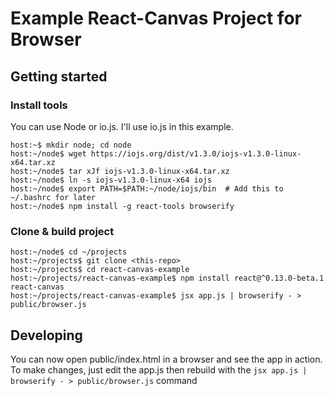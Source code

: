 # Example React-Canvas Project for Browser

## Getting started

### Install tools

You can use Node or io.js.  I'll use io.js in this example.

    host:~$ mkdir node; cd node
    host:~/node$ wget https://iojs.org/dist/v1.3.0/iojs-v1.3.0-linux-x64.tar.xz
    host:~/node$ tar xJf iojs-v1.3.0-linux-x64.tar.xz
    host:~/node$ ln -s iojs-v1.3.0-linux-x64 iojs
    host:~/node$ export PATH=$PATH:~/node/iojs/bin  # Add this to ~/.bashrc for later
    host:~/node$ npm install -g react-tools browserify

### Clone & build project

    host:~/node$ cd ~/projects
    host:~/projects$ git clone <this-repo>
    host:~/projects$ cd react-canvas-example
    host:~/projects/react-canvas-example$ npm install react@^0.13.0-beta.1 react-canvas
    host:~/projects/react-canvas-example$ jsx app.js | browserify - > public/browser.js

## Developing

You can now open public/index.html in a browser and see the app in action.  To make changes, just edit the app.js then
rebuild with the `jsx app.js | browserify - > public/browser.js` command